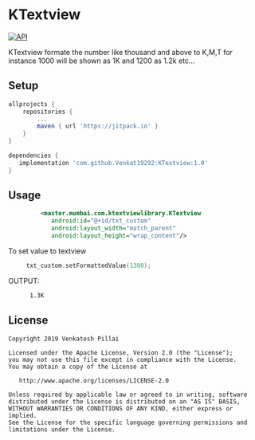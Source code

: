 # KTextview
[![API](https://img.shields.io/badge/API-14%2B-brightgreen.svg?style=flat)](https://android-arsenal.com/api?level=14)


KTextview formate the number like thousand and above to K,M,T for instance 1000 will be shown as 1K and 1200 as 1.2k etc...


## Setup
```gradle
allprojects {
    repositories {
        ...
        maven { url 'https://jitpack.io' }
    }
}

dependencies {
   implementation 'com.github.Venkat19292:KTextview:1.0'
}
```

## Usage


```xml
         <master.mumbai.com.ktextviewlibrary.KTextview
            android:id="@+id/txt_custom"
            android:layout_width="match_parent"
            android:layout_height="wrap_content"/>

```
To set value to textview
```kotlin
     txt_custom.setFormattedValue(1300);

```

OUTPUT:
```xml
      1.3K
```


License
--------


    Copyright 2019 Venkatesh Pillai

    Licensed under the Apache License, Version 2.0 (the "License");
    you may not use this file except in compliance with the License.
    You may obtain a copy of the License at

       http://www.apache.org/licenses/LICENSE-2.0

    Unless required by applicable law or agreed to in writing, software
    distributed under the License is distributed on an "AS IS" BASIS,
    WITHOUT WARRANTIES OR CONDITIONS OF ANY KIND, either express or implied.
    See the License for the specific language governing permissions and
    limitations under the License.


